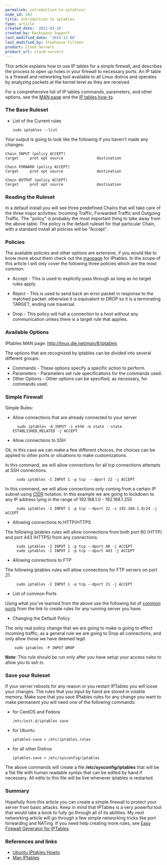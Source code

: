 ```yaml
---
permalink: introduction-to-iptables/
node_id: 362
title: Introduction to iptables
type: article
created_date: '2011-03-16'
created_by: Rackspace Support
last_modified_date: '2015-12-08'
last_modified_by: Stephanie Fillmon
product: Cloud Servers
product_url: cloud-servers
---
```


This article explains how to use IP tables for a simple firewall, and
describes the process to open up holes in your firewall to necessary
ports. An <span>IP table is a firewall and networking tool available to
all Linux distros and operates by analyzing packets at the kernel level
as they are received.</span>

For a comprehensive list of IP tables commands, parameters, and other
options, see the [MAN page](http://linux.die.net/man/8/iptables) and the
[IP tables how-to](https://help.ubuntu.com/community/IptablesHowTo/).

### The Base Ruleset

-   List of the Current rules

        sudo iptables --list

Your output is going to look like the following if you haven't made any
changes:

    Chain INPUT (policy ACCEPT)
    target     prot opt source               destination

    Chain FORWARD (policy ACCEPT)
    target     prot opt source               destination

    Chain OUTPUT (policy ACCEPT)
    target     prot opt source               destination


### Reading the Ruleset

In a default install you will see three predefined Chains that will take
care of the three major activities: Incoming Traffic, Forwarded Traffic
and Outgoing Traffic. The "policy" is probably the most important thing
to take away from the above table. The policy is the default ruleset for
that particular Chain, with a standard install all policies will be
"Accept".

### Policies

The available policies and other options are extensive, if you would
like to know more about them check out the [manpage](http://linux.die.net/man/8/iptables "http://linux.die.net/man/8/iptables")
for IPtables. In the scope of this article I will only cover the
following three policies which are the most common:

-   Accept - This is used to explicitly pass through as long as no
    target rules apply.

-   Reject - This is used to send back an error packet in response to
    the matched packet: otherwise it is equivalent to DROP so it is a
    terminating TARGET, ending rule traversal.

-   Drop - This policy will halt a connection to a host without any
    communication unless there is a target rule that applies.

### Available Options

IPtables MAN page: <http://linux.die.net/man/8/iptables>

The options that are recognized by iptables can be divided into several
different groups:

-   Commands - These options specify a
    specific action to perform.
-   Parameters - Parameters set rule
    specifications for the commands used.
-   Other Options - Other options can
    be specified, as necessary, for commands used.

### Simple Firewall

Simple Rules:

-  Allow connections that are already connected to your server

         sudo iptables -A INPUT -i eth0 -m state --state ESTABLISHED,RELATED -j ACCEPT

-  Allow connections to SSH

  Ok, in this case we can make a few different choices, the choices can be
applied to other ports or situations to make customizations.

  In this command, we will allow connections for all tcp connections
attempts at SSH connections.

         sudo iptables -I INPUT 1 -p tcp  --dport 22 -j ACCEPT

  In this command, we will allow connections only coming from a certain IP
subnet using [CIDR](http://en.wikipedia.org/wiki/Classless_Inter-Domain_Routing "http://en.wikipedia.org/wiki/Classless_Inter-Domain_Routing")
notation. In this example we are going to lockdown to any IP address
lying in the range of 192.168.1.0 - 192.168.1.255

         sudo iptables -I INPUT 1 -p tcp --dport 22 -s 192.168.1.0/24 -j ACCEPT

-  Allowing connections to HTTP/HTTPS

  The following iptables rules will allow connections from both port 80
(HTTP) and port 443 (HTTPS) from any connections.

         sudo iptables -I INPUT 1 -p tcp --dport 80 -j ACCEPT
         sudo iptables -I INPUT 1 -p tcp --dport 443 -j ACCEPT

-  Allowing connections to FTP

  The following iptables rules will allow connections for FTP servers on
port 21.

         sudo iptables -I INPUT 1 -p tcp --dport 21 -j ACCEPT

-  List of common Ports

  Using what you've learned from the above use the following list of
[common ports](http://en.wikipedia.org/wiki/List_of_TCP_and_UDP_port_numbers#Well_known_ports:_1_-_1023)
from the link to create rules for any running server you have.

-  Changing the Default Policy

  The only real policy change that we are going to make is going to effect
incoming traffic, as a general rule we are going to Drop all
connections, and only allow those we have deemed legit.

        sudo iptables -P INPUT DROP

  **Note**: This rule should be run only after you have setup your access
    rules to allow you to ssh in.

### Save your Ruleset

If your server reboots for any reason or you restart IPTables you will
loose your changes. The rules that you input by hand are stored in
volatile memory. Make sure that you save IPtables rules for any change
you want to make permanent you will need one of the following commands:

-   for CentOS and Fedora

        /etc/init.d/iptables save

-   for Ubuntu

        iptables-save > /etc/iptables.rules

-   for all other Distros

        iptables-save > /etc/sysconfig/iptables

The above commands will create a file **/etc/sysconfig/iptables** that will
be a flat file with human readable syntax that can be edited by hand if
necessary. All edits to this file will be live whenever iptables is
restarted.

### Summary

Hopefully from this article you can create a simple firewall to protect
your server from basic attacks. Keep in mind that IPTables is a very
powerful tool that would take a book to fully go through all of its
abilities. My next networking article will go through a few simple
networking tricks like port forwarding and NATing. If you need help
creating more rules, see [Easy Firewall Generator for IPTables](http://easyfwgen.morizot.net/gen/ "http://easyfwgen.morizot.net/gen/").

### References and links

-   [Ubuntu IPtables Howto](https://help.ubuntu.com/community/IptablesHowTo/ "https://help.ubuntu.com/community/IptablesHowTo/")
-   [Man IPtables](http://linux.die.net/man/8/iptables "http://linux.die.net/man/8/iptables")
